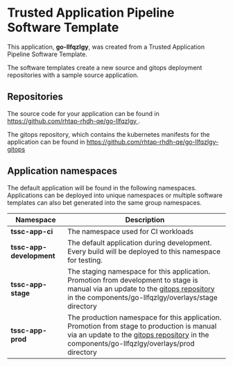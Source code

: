 # Trusted Application Pipeline Software Template

This application, **go-llfqzlgy**, was created from a Trusted Application Pipeline Software Template.

The software templates create a new source and gitops deployment repositories with a sample source application. 

## Repositories

The source code for your application can be found in [https://github.com/rhtap-rhdh-qe/go-llfqzlgy ](https://github.com/rhtap-rhdh-qe/go-llfqzlgy ).
 
The gitops repository, which contains the kubernetes manifests for the application can be found in 
[https://github.com/rhtap-rhdh-qe/go-llfqzlgy-gitops ](https://github.com/rhtap-rhdh-qe/go-llfqzlgy-gitops ) 

## Application namespaces 

The default application will be found in the following namespaces. Applications can be deployed into unique namespaces or multiple software templates can also bet generated into the same group namespaces.  

|  Namespace   |  Description   |  
| -------- | -------- |
| **tssc-app-ci** | The namespace used for CI workloads |
| **tssc-app-development** | The default application during development. Every build will be deployed to this namespace for testing. |
| **tssc-app-stage** | The staging namespace for this application. Promotion from development to stage is manual via an update to the [gitops repository](https://github.com/rhtap-rhdh-qe/go-llfqzlgy-gitops ) in the components/go-llfqzlgy/overlays/stage directory |
| **tssc-app-prod** | The production namespace for this application. Promotion from stage to production is manual via an update to the [gitops repository](https://github.com/rhtap-rhdh-qe/go-llfqzlgy-gitops ) in the components/go-llfqzlgy/overlays/prod directory |